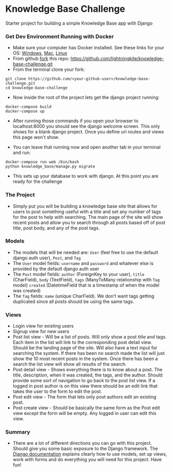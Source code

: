 # Knowledge Base Challenge
Starter project for building a simple Knowledge Base app with Django


### Get Dev Environment Running with Docker

* Make sure your computer has Docker installed. See these links for your OS: [Windows](https://docs.docker.com/docker-for-windows/install/), [Mac](https://docs.docker.com/docker-for-mac/install/), [Linux](https://docs.docker.com/v17.12/install/)
* From github [fork](https://help.github.com/articles/fork-a-repo/) this repo: https://github.com/lightningkite/knowledge-base-challenge.git
* From the terminal clone your fork:

```
git clone https://github.com/<your-github-user>/knowledge-base-challenge.git
cd knowledge-base-challenge
```

* Now inside the root of the project lets get the django project running:

```
docker-compose build
docker-compose up
```

* After running those commands if you open your browser to localhost:8000 you should see the django welcome screen. This only shows for a blank django project. Once you define url routes and views this page won't show.

* You can leave that running now and open another tab in your terminal and run:

```
docker-compose run web /bin/bash
python knowledge_base/manage.py migrate
```

* This sets up your database to work with django. At this point you are ready for the challenge


### The Project

* Simply put you will be building a knowledge base site that allows for users to post something useful with a title and set any number of tags for the post to help with searching. The main page of the site will show recent posts and allow you to search through all posts based off of post title, post body, and any of the post tags.


### Models

* The models that will be needed are: `User` (feel free to use the default django auth user), `Post`, and `Tag`
* The `User` model fields: `username` and `password` and whatever else is provided by the default django auth user
* The `Post` model fields: `author` (ForeignKey to your user), `title` (CharField), `body` (TextField), `tags` (ManyToMany relationship with `Tag` model) `created` (DatetimeField that is a timestamp of when the model was created)
* The `Tag` fields: `name` (unique CharField). We don't want tags getting duplicated since all posts should be using the same tags.


### Views

* Login view for existing users
* Signup view for new users
* Post list view - Will be a list of posts. Will only show a post title and tags. Each item in the list will link to the corresponding post detail view. Should be the landing page of the site. Will also have a text input for searching the system. If there has been no search made the list will just show the 10 most recent posts in the system. Once there has been a search the list view will show all results of the search.
* Post detail view - Shows everything there is to know about a post. The title, description, when it was created, the tags, and the author. Should provide some sort of navigation to go back to the post list view. If a logged in post author is on this view there should be an edit link that takes the user to the form to edit the post.
* Post edit view - The form that lets only post authors edit an existing post.
* Post create view - Should be basically the same form as the Post edit view except the form will be empty. Any logged in user can edit this view.


### Summary

* There are a lot of different directions you can go with this project. Should give you some basic exposure to the Django framework. The [Django documentation](https://docs.djangoproject.com/en/2.1/) explains clearly how to use models, set up views, work with forms and do everything you will need for this project. Have fun!
